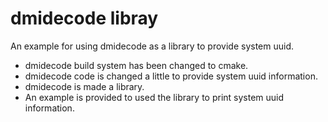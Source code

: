 # dmidecode libray

An example for using dmidecode as a library to provide system uuid.

* dmidecode build system has been changed to cmake.
* dmidecode code is changed a little to provide system uuid information.
* dmidecode is made a library.
* An example is provided to used the library to print system uuid information.
